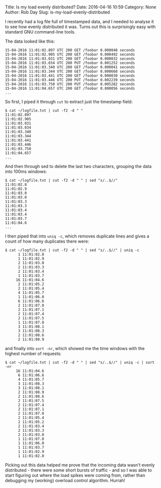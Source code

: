 Title: Is my load evenly distributed?
Date: 2016-04-16 10:59
Category: None
Author: Rob Day
Slug: is-my-load-evenly-distributed

I recently had a log file full of timestamped data, and I needed to analyse it to see how evenly distributed it was. Turns out this is surprisingly easy with standard GNU command-line tools.

The data looked like this:

```
15-04-2016 11:01:02.897 UTC 200 GET /foobar 0.000048 seconds
15-04-2016 11:01:02.905 UTC 200 GET /foobar 0.000492 seconds
15-04-2016 11:01:03.031 UTC 200 GET /foobar 0.000032 seconds
15-04-2016 11:01:03.034 UTC 200 PUT /foobar 0.001252 seconds
15-04-2016 11:01:03.340 UTC 200 GET /foobar 0.000041 seconds
15-04-2016 11:01:03.344 UTC 200 GET /foobar 0.000668 seconds
15-04-2016 11:01:03.441 UTC 200 GET /foobar 0.000030 seconds
15-04-2016 11:01:03.446 UTC 200 PUT /foobar 0.002239 seconds
15-04-2016 11:01:03.750 UTC 200 PUT /foobar 0.005282 seconds
15-04-2016 11:01:04.657 UTC 200 GET /foobar 0.000056 seconds
...
```

So first, I piped it through `cut` to extract just the timestamp field:

```
$ cat ~/logfile.txt | cut -f2 -d " " 
11:01:02.897
11:01:02.905
11:01:03.031
11:01:03.034
11:01:03.340
11:01:03.344
11:01:03.441
11:01:03.446
11:01:03.750
11:01:04.657
...
```

And then through sed to delete the last two characters, grouping the data into 100ms windows:

```
$ cat ~/logfile.txt | cut -f2 -d " " | sed "s/..$//"
11:01:02.8
11:01:02.9
11:01:03.0
11:01:03.0
11:01:03.3
11:01:03.3
11:01:03.4
11:01:03.4
11:01:03.7
11:01:04.6
...
```

I then piped that into `uniq -c`, which removes duplicate lines and gives a count of how many duplicates there were:

```
$ cat ~/logfile.txt | cut -f2 -d " " | sed "s/..$//" | uniq -c
      1 11:01:02.8
      1 11:01:02.9
      2 11:01:03.0
      2 11:01:03.3
      2 11:01:03.4
      1 11:01:03.7
     16 11:01:04.6
      2 11:01:05.2
      2 11:01:05.4
      4 11:01:05.7
      1 11:01:06.0
      6 11:01:06.6
      2 11:01:07.0
      2 11:01:07.1
      2 11:01:07.4
      2 11:01:07.5
      1 11:01:07.8
      3 11:01:08.1
      3 11:01:08.3
      2 11:01:08.6
      2 11:01:08.9
```

and finally into `sort -nr`, which showed me the time windows with the highest number of requests:

```
$ cat ~/logfile.txt | cut -f2 -d " " | sed "s/..$//" | uniq -c | sort -nr
     16 11:01:04.6
      6 11:01:06.6
      4 11:01:05.7
      3 11:01:08.3
      3 11:01:08.1
      2 11:01:08.9
      2 11:01:08.6
      2 11:01:07.5
      2 11:01:07.4
      2 11:01:07.1
      2 11:01:07.0
      2 11:01:05.4
      2 11:01:05.2
      2 11:01:03.4
      2 11:01:03.3
      2 11:01:03.0
      1 11:01:07.8
      1 11:01:06.0
      1 11:01:03.7
      1 11:01:02.9
      1 11:01:02.8

```

Picking out this data helped me prove that the incoming data wasn't evenly distributed - there were some short bursts of traffic - and so I was able to start figuring out where the load spikes were coming from, rather than debugging my (working) overload control algorithm. Hurrah!
